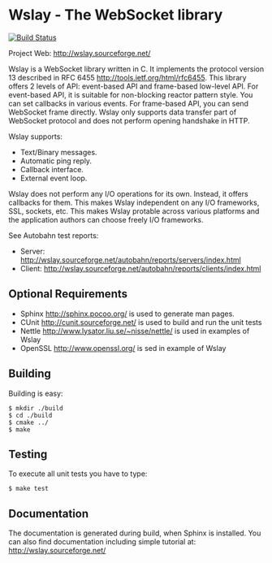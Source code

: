 Wslay - The WebSocket library
=============================

[![Build Status](https://travis-ci.org/jirihnidek/wslay.png?branch=master)](https://travis-ci.org/jirihnidek/wslay)

Project Web: http://wslay.sourceforge.net/

Wslay is a WebSocket library written in C.
It implements the protocol version 13 described in
RFC 6455 http://tools.ietf.org/html/rfc6455.
This library offers 2 levels of API:
event-based API and frame-based low-level API. For event-based API, it
is suitable for non-blocking reactor pattern style. You can set
callbacks in various events. For frame-based API, you can send
WebSocket frame directly. Wslay only supports data transfer part of
WebSocket protocol and does not perform opening handshake in HTTP.

Wslay supports:

* Text/Binary messages.
* Automatic ping reply.
* Callback interface.
* External event loop.

Wslay does not perform any I/O operations for its own. Instead, it
offers callbacks for them. This makes Wslay independent on any I/O
frameworks, SSL, sockets, etc.  This makes Wslay protable across
various platforms and the application authors can choose freely I/O
frameworks.

See Autobahn test reports:

* Server: http://wslay.sourceforge.net/autobahn/reports/servers/index.html
* Client: http://wslay.sourceforge.net/autobahn/reports/clients/index.html

Optional Requirements
---------------------

* Sphinx http://sphinx.pocoo.org/ is used to generate man pages.
* CUnit http://cunit.sourceforge.net/ is used to build and run the unit tests
* Nettle http://www.lysator.liu.se/~nisse/nettle/ is used in examples of Wslay
* OpenSSL http://www.openssl.org/ is sed in example of Wslay

Building
--------

Building is easy:

    $ mkdir ./build
    $ cd ./build
    $ cmake ../
    $ make

Testing
-------

To execute all unit tests you have to type:

    $ make test

Documentation
-------------

The documentation is generated during build, when Sphinx is installed. You
can also find documentation including simple tutorial at:
http://wslay.sourceforge.net/
